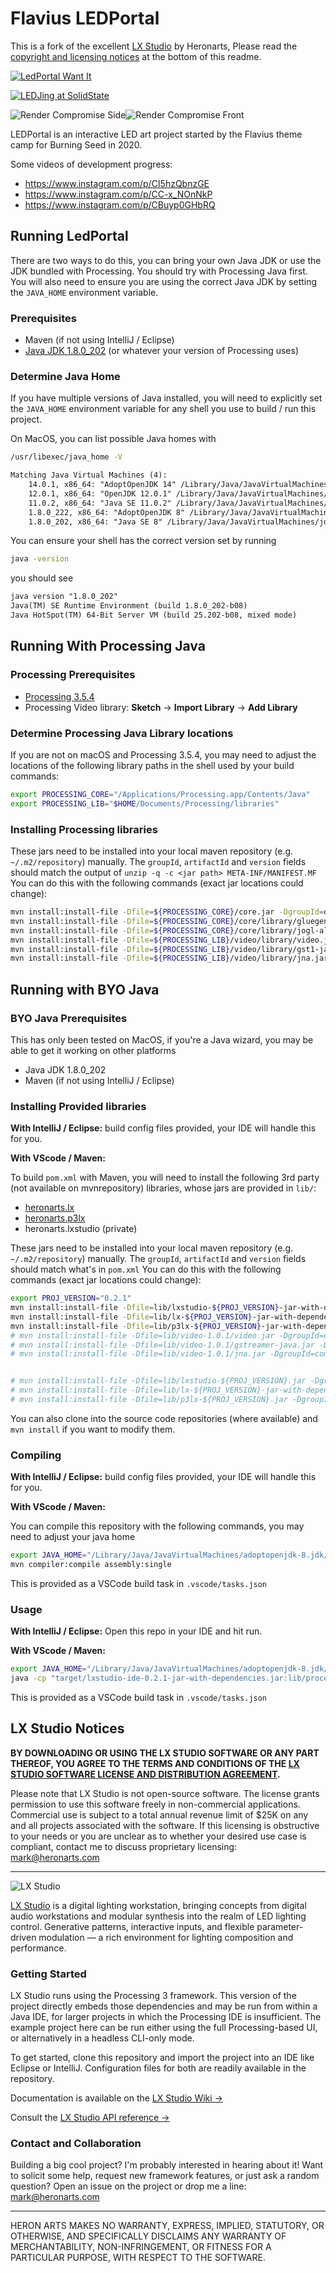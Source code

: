 # Flavius LEDPortal

This is a fork of the excellent [LX Studio](http://lx.studio/) by Heronarts, Please read the [copyright and licensing notices](#lx-studio-notices) at the bottom of this readme.

[![LedPortal Want It](img/ledportal_want_it.gif)](https://www.instagram.com/p/CJTP5TdHwyo)

[![LEDJing at SolidState](img/Solid%20State%20LeapMotion.gif)](https://www.youtube.com/watch?v=Ui-maztzuMk)

![Render Compromise Side](img/render_compromise_side.png)![Render Compromise Front](img/render_compromise_front.png)

LEDPortal is an interactive LED art project started by the Flavius theme camp for Burning Seed in 2020.

Some videos of development progress:

- <https://www.instagram.com/p/CI5hzQbnzGE>
- <https://www.instagram.com/p/CC-x_NOnNkP>
- <https://www.instagram.com/p/CBuyp0GHbRQ>

## Running LedPortal

There are two ways to do this, you can bring your own Java JDK or use the JDK bundled with Processing. You should try with Processing Java first. You will also need to ensure you are using the correct Java JDK by setting the `JAVA_HOME` environment variable.

### Prerequisites

- Maven (if not using IntelliJ / Eclipse)
- [Java JDK 1.8.0_202](https://www.oracle.com/java/technologies/javase/javase8-archive-downloads.html) (or whatever your version of Processing uses)

### Determine Java Home

If you have multiple versions of Java installed, you will need to explicitly set the `JAVA_HOME` environment variable for any shell you use to build / run this project.

On MacOS, you can list possible Java homes with

```bash
/usr/libexec/java_home -V
```

```txt
Matching Java Virtual Machines (4):
    14.0.1, x86_64: "AdoptOpenJDK 14" /Library/Java/JavaVirtualMachines/adoptopenjdk-14.jdk/Contents/Home
    12.0.1, x86_64: "OpenJDK 12.0.1" /Library/Java/JavaVirtualMachines/openjdk-12.0.1.jdk/Contents/Home
    11.0.2, x86_64: "Java SE 11.0.2" /Library/Java/JavaVirtualMachines/jdk-11.0.2.jdk/Contents/Home
    1.8.0_222, x86_64: "AdoptOpenJDK 8" /Library/Java/JavaVirtualMachines/adoptopenjdk-8.jdk/Contents/Home
    1.8.0_202, x86_64: "Java SE 8" /Library/Java/JavaVirtualMachines/jdk1.8.0_202.jdk/Contents/Home
```

You can ensure your shell has the correct version set by running

```bash
java -version
```

you should see

```txt
java version "1.8.0_202"
Java(TM) SE Runtime Environment (build 1.8.0_202-b08)
Java HotSpot(TM) 64-Bit Server VM (build 25.202-b08, mixed mode)
```

## Running With Processing Java

### Processing Prerequisites

- [Processing 3.5.4](https://processing.org/download/)
- Processing Video library: **Sketch** → **Import Library** → **Add Library**

### Determine Processing Java Library locations

If you are not on macOS and Processing 3.5.4, you may need to adjust the locations of the following library paths in the shell used by your build commands:

```bash
export PROCESSING_CORE="/Applications/Processing.app/Contents/Java"
export PROCESSING_LIB="$HOME/Documents/Processing/libraries"
```

### Installing Processing libraries

These jars need to be installed into your local maven repository (e.g. `~/.m2/repository`) manually. The `groupId`, `artifactId` and `version` fields should match the output of  `unzip -q -c <jar path> META-INF/MANIFEST.MF`
You can do this with the following commands (exact jar locations could change):

```bash
mvn install:install-file -Dfile=${PROCESSING_CORE}/core.jar -DgroupId=org.processing -DartifactId=core -Dversion=3.5.4 -Dpackaging=jar
mvn install:install-file -Dfile=${PROCESSING_CORE}/core/library/gluegen-rt.jar -DgroupId=com.jogamp -DartifactId=gluegen-rt -Dversion=2.3.2 -Dpackaging=jar
mvn install:install-file -Dfile=${PROCESSING_CORE}/core/library/jogl-all.jar -DgroupId=com.jogamp -DartifactId=jogl-all -Dversion=2.3.2 -Dpackaging=jar
mvn install:install-file -Dfile=${PROCESSING_LIB}/video/library/video.jar -DgroupId=org.processing -DartifactId=video -Dversion=2.0 -Dpackaging=jar
mvn install:install-file -Dfile=${PROCESSING_LIB}/video/library/gst1-java-core-1.2.0.jar -DgroupId=org.gstreamer -DartifactId=gst1-java-core -Dversion=1.2.0 -Dpackaging=jar
mvn install:install-file -Dfile=${PROCESSING_LIB}/video/library/jna.jar -DgroupId=com.sun -DartifactId=jna -Dversion=5.4.0 -Dpackaging=jar
```

## Running with BYO Java

### BYO Java Prerequisites

This has only been tested on MacOS, if you're a Java wizard, you may be able to get it working on other platforms

- Java JDK 1.8.0_202
- Maven (if not using IntelliJ / Eclipse)

### Installing Provided libraries

**With IntelliJ / Eclipse:** build config files provided, your IDE will handle this for you.

**With VScode / Maven:**

To build `pom.xml` with Maven, you will need to install the following 3rd party (not available on mvnrepository) libraries, whose jars are provided in `lib/`:

- [heronarts.lx](https://github.com/heronarts/lx)
- [heronarts.p3lx](https://github.com/heronarts/p3lx)
- heronarts.lxstudio (private)

These jars need to be installed into your local maven repository (e.g. `~/.m2/repository`) manually. The `groupId`, `artifactId` and `version` fields should match what's in `pom.xml`
You can do this with the following commands (exact jar locations could change):

```bash
export PROJ_VERSION="0.2.1"
mvn install:install-file -Dfile=lib/lxstudio-${PROJ_VERSION}-jar-with-dependencies.jar -DgroupId=heronarts -DartifactId=lxstudio -Dversion=${PROJ_VERSION} -Dpackaging=jar
mvn install:install-file -Dfile=lib/lx-${PROJ_VERSION}-jar-with-dependencies.jar -DgroupId=heronarts -DartifactId=lx -Dversion=${PROJ_VERSION} -Dpackaging=jar
mvn install:install-file -Dfile=lib/p3lx-${PROJ_VERSION}-jar-with-dependencies.jar -DgroupId=heronarts -DartifactId=p3lx -Dversion=${PROJ_VERSION} -Dpackaging=jar
# mvn install:install-file -Dfile=lib/video-1.0.1/video.jar -DgroupId=org.processing -DartifactId=video -Dversion=1.0.1 -Dpackaging=jar
# mvn install:install-file -Dfile=lib/video-1.0.1/gstreamer-java.jar -DgroupId=org.gstreamer -DartifactId=gstreamer-java -Dversion=1.6.2 -Dpackaging=jar
# mvn install:install-file -Dfile=lib/video-1.0.1/jna.jar -DgroupId=com.sun -DartifactId=jna -Dversion=4.2.0 -Dpackaging=jar


# mvn install:install-file -Dfile=lib/lxstudio-${PROJ_VERSION}.jar -DgroupId=heronarts -DartifactId=lxstudio -Dversion=${PROJ_VERSION} -Dpackaging=jar
# mvn install:install-file -Dfile=lib/lx-${PROJ_VERSION}-jar-with-dependencies.jar -DgroupId=heronarts -DartifactId=lx -Dversion=${PROJ_VERSION} -Dpackaging=jar
# mvn install:install-file -Dfile=lib/p3lx-${PROJ_VERSION}.jar -DgroupId=heronarts -DartifactId=p3lx -Dversion=${PROJ_VERSION} -Dpackaging=jar
```

You can also clone into the source code repositories (where available) and `mvn install` if you want to modify them.

### Compiling

**With IntelliJ / Eclipse:** build config files provided, your IDE will handle this for you.

**With VScode / Maven:**

You can compile this repository with the following commands, you may need to adjust your java home

```bash
export JAVA_HOME="/Library/Java/JavaVirtualMachines/adoptopenjdk-8.jdk/Contents/Home"
mvn compiler:compile assembly:single
```

This is provided as a VSCode build task in `.vscode/tasks.json`

### Usage

**With IntelliJ / Eclipse:** Open this repo in your IDE and hit run.

**With VScode / Maven:**

```bash
export JAVA_HOME="/Library/Java/JavaVirtualMachines/adoptopenjdk-8.jdk/Contents/Home"
java -cp "target/lxstudio-ide-0.2.1-jar-with-dependencies.jar:lib/processing-3.5.4/core.jar:lib/processing-3.5.4/gluegen-rt.jar:lib/processing-3.5.4/jogl-all.jar:lib/video-1.0.1/video.jar:lib/video-1.0.1/gstreamer-java.jar:lib/video-1.0.1/jna.jar" heronarts.lx.app.LXStudioApp
```

This is provided as a VSCode build task in `.vscode/tasks.json`

## LX Studio Notices

**BY DOWNLOADING OR USING THE LX STUDIO SOFTWARE OR ANY PART THEREOF, YOU AGREE TO THE TERMS AND CONDITIONS OF THE [LX STUDIO SOFTWARE LICENSE AND DISTRIBUTION AGREEMENT](http://lx.studio/license).**

Please note that LX Studio is not open-source software. The license grants permission to use this software freely in non-commercial applications. Commercial use is subject to a total annual revenue limit of $25K on any and all projects associated with the software. If this licensing is obstructive to your needs or you are unclear as to whether your desired use case is compliant, contact me to discuss proprietary licensing: mark@heronarts.com

---

![LX Studio](https://raw.github.com/heronarts/LXStudio/master/assets/screenshot.jpg)

[LX Studio](http://lx.studio/) is a digital lighting workstation, bringing concepts from digital audio workstations and modular synthesis into the realm of LED lighting control. Generative patterns, interactive inputs, and flexible parameter-driven modulation — a rich environment for lighting composition and performance.

### Getting Started

LX Studio runs using the Processing 3 framework. This version of the project directly embeds those dependencies and may be run from within a Java IDE,
for larger projects in which the Processing IDE is insufficient. The example project here can be run either using the full Processing-based UI,
or alternatively in a headless CLI-only mode.

To get started, clone this repository and import the project into an IDE like Eclipse or IntelliJ. Configuration files for both are readily
available in the repository.

Documentation is available on the [LX Studio Wiki &rarr;](https://github.com/heronarts/LXStudio/wiki)

Consult the [LX Studio API reference &rarr;](http://lx.studio/api/)

### Contact and Collaboration

Building a big cool project? I'm probably interested in hearing about it! Want to solicit some help, request new framework features, or just ask a random question? Open an issue on the project or drop me a line: mark@heronarts.com

---

HERON ARTS MAKES NO WARRANTY, EXPRESS, IMPLIED, STATUTORY, OR OTHERWISE, AND SPECIFICALLY DISCLAIMS ANY WARRANTY OF MERCHANTABILITY, NON-INFRINGEMENT, OR FITNESS FOR A PARTICULAR PURPOSE, WITH RESPECT TO THE SOFTWARE.
